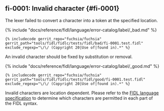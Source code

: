 ## fi-0001: Invalid character {#fi-0001}

The lexer failed to convert a character into a token at
the specified location.

{% include "docs/reference/fidl/language/error-catalog/label/_bad.md" %}

```fidl
{% includecode gerrit_repo="fuchsia/fuchsia" gerrit_path="tools/fidl/fidlc/tests/fidl/bad/fi-0001.test.fidl" exclude_regexp="\/\/ (Copyright 20|Use of|found in).*" %}
```

An invalid character should be fixed by substitution or removal.

{% include "docs/reference/fidl/language/error-catalog/label/_good.md" %}

```fidl
{% includecode gerrit_repo="fuchsia/fuchsia" gerrit_path="tools/fidl/fidlc/tests/fidl/good/fi-0001.test.fidl" exclude_regexp="\/\/ (Copyright 20|Use of|found in).*" %}
```

Invalid characters are location dependent. Please refer to the
[FIDL language specification](/docs/reference/fidl/language/language.md) to determine
which characters are permitted in each part of the FIDL syntax.
